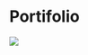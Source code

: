 # Portifolio


 <a href = "https://climacobnu.github.io/Portifolio/"><img src="https://img.shields.io/badge/Para acessar o Portfólio --> -Clique Aqui-<brightgreeen>" target="_blank"></a>
